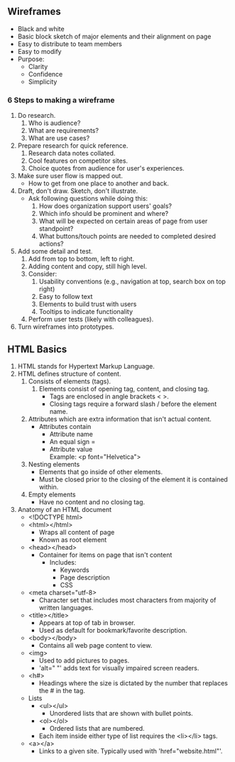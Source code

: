 ## Wireframes

- Black and white
- Basic block sketch of major elements and their alignment on page
- Easy to distribute to team members
- Easy to modify
- Purpose:
  - Clarity
  - Confidence
  - Simplicity

### 6 Steps to making a wireframe

1. Do research.
    1. Who is audience?
    1. What are requirements?
    1. What are use cases?
1. Prepare research for quick reference.
    1. Research data notes collated.
    1. Cool features on competitor sites.
    1. Choice quotes from audience for user's experiences.
1. Make sure user flow is mapped out.
    - How to get from one place to another and back.
1. Draft, don't draw.  Sketch, don't illustrate.
    - Ask following questions while doing this:
        1. How does organization support users' goals?
        1. Which info should be prominent and where?
        1. What will be expected on certain areas of page from user standpoint?
        1. What buttons/touch points are needed to completed desired actions?
1. Add some detail and test.
    1. Add from top to bottom, left to right.
    1. Adding content and copy, still high level.
    1. Consider:
        1. Usability conventions (e.g., navigation at top, search box on top right)
        1. Easy to follow text
        1. Elements to build trust with users
        1. Tooltips to indicate functionality
    1. Perform user tests (likely with colleagues).
1. Turn wireframes into prototypes.

## HTML Basics

1. HTML stands for Hypertext Markup Language.
1. HTML defines structure of content.
    1. Consists of elements (tags).
        1. Elements consist of opening tag, content, and closing tag.
            - Tags are enclosed in angle brackets \< \>.
            - Closing tags require a forward slash \/ before the element name.
    1. Attributes which are extra information that isn't actual content.
        - Attributes contain
            - Attribute name
            - An equal sign =
            - Attribute value </br>
                Example: \<p font="Helvetica"\>
    1. Nesting elements
        - Elements that go inside of other elements.
        - Must be closed prior to the closing of the element it is contained within.
    1. Empty elements
        - Have no content and no closing tag.
1. Anatomy of an HTML document
    - \<!DOCTYPE html>
    - \<html><\/html>
      - Wraps all content of page
      - Known as root element
    - \<head><\/head>
      - Container for items on page that isn't content
        - Includes:
          - Keywords
          - Page description
          - CSS
    - \<meta charset="utf-8>
      - Character set that includes most characters from majority of written languages.
    - \<title><\/title>
      - Appears at top of tab in browser.
      - Used as default for bookmark/favorite description.
    - \<body><\/body>
      - Contains all web page content to view.
    - \<img>
      - Used to add pictures to pages.
      - 'alt=" "' adds text for visually impaired screen readers.
    - \<h#>
      - Headings where the size is dictated by the number that replaces the # in the tag.
    - Lists
      - \<ul><\/ul>
        - Unordered lists that are shown with bullet points.
      - \<ol><\/ol>
        - Ordered lists that are numbered.
      - Each item inside either type of list requires the \<li><\/li> tags.
    - \<a><\/a>
      - Links to a given site.  Typically used with 'href="website.html"'.
    
